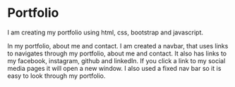 # Portfolio

I am creating my portfolio using html, css, bootstrap and javascript.

In my portfolio, about me and contact. I am created a navbar, that uses links to navigates through my portfolio, about me and contact. It also has links to my facebook, instagram, github and linkedIn. If you click a link to my social media pages it will open a new window. I also used a fixed nav bar so it is easy to look through my portfolio. 

